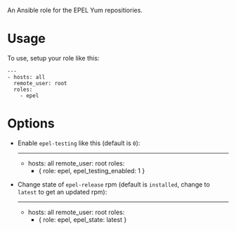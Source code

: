 An Ansible role for the EPEL Yum repositiories.

# Usage

To use, setup your role like this:

    ---
    - hosts: all
      remote_user: root
      roles:
        - epel

# Options

* Enable `epel-testing` like this (default is `0`):

	---
	- hosts: all
	  remote_user: root
	    roles:
	  - { role: epel, epel_testing_enabled: 1 }

* Change state of `epel-release` rpm (default is `installed`, change to `latest` to get an updated rpm):

	---
	- hosts: all
	  remote_user: root
	  roles:
	    - { role: epel, epel_state: latest }
